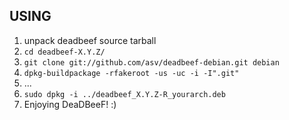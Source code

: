 USING
-----

1) unpack deadbeef source tarball
2) `cd deadbeef-X.Y.Z/`
3) `git clone git://github.com/asv/deadbeef-debian.git debian`
4) `dpkg-buildpackage -rfakeroot -us -uc -i -I".git"`
5) ...
6) `sudo dpkg -i ../deadbeef_X.Y.Z-R_yourarch.deb`
7) Enjoying DeaDBeeF! :)
